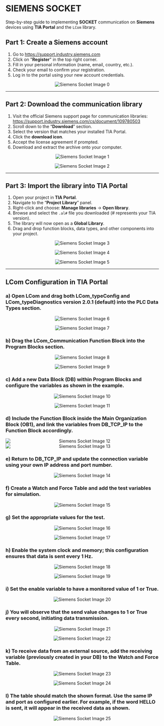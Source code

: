 # SIEMENS SOCKET
Step-by-step guide to implementing **SOCKET** communication on **Siemens** devices using **TIA Portal** and the `LCom` library.

## Part 1: Create a Siemens account
1.  Go to https://support.industry.siemens.com
2.  Click on "**Register**" in the top right corner.
3.  Fill in your personal information (name, email, country, etc.).
4.  Check your email to confirm your registration.
5.  Log in to the portal using your new account credentials.

<p align="center">
  <img src="IMAGES/a.png" alt="Siemens Socket Image 0">
</p>

---

## Part 2: Download the communication library
1.  Visit the official Siemens support page for communication libraries: https://support.industry.siemens.com/cs/document/109780503
2.  Scroll down to the “**Download**” section.
3.  Select the version that matches your installed TIA Portal.
4.  Click the **download icon**.
5.  Accept the license agreement if prompted.
6.  Download and extract the archive onto your computer.

<p align="center">
  <img src="IMAGES/b.png" alt="Siemens Socket Image 1">
</p>
<p align="center">
  <img src="IMAGES/c.png" alt="Siemens Socket Image 2">
</p>

---

## Part 3: Import the library into TIA Portal
1.  Open your project in **TIA Portal**.
2.  Navigate to the “**Project Library**” panel.
3.  Right-click and choose: **Manage libraries** → **Open library**.
4.  Browse and select the `.al#` file you downloaded (# represents your TIA version).
5.  The library will now open as a **Global Library**.
6.  Drag and drop function blocks, data types, and other components into your project.

<p align="center">
  <img src="IMAGES/d.png" alt="Siemens Socket Image 3">
</p>
<p align="center">
  <img src="IMAGES/e.png" alt="Siemens Socket Image 4">
</p>
<p align="center">
  <img src="IMAGES/f.png" alt="Siemens Socket Image 5">
</p>

---

## LCom Configuration in TIA Portal

### a) Open LCom and drag both LCom_typeConfig and LCom_typeDiagnostics version 2.0.1 (default) into the PLC Data Types section.

<p align="center">
  <img src="IMAGES/0.png" alt="Siemens Socket Image 6">
</p>
<p align="center">
  <img src="IMAGES/1.png" alt="Siemens Socket Image 7">
</p>

### b) Drag the LCom_Communication Function Block into the Program Blocks section.

<p align="center">
  <img src="IMAGES/2.png" alt="Siemens Socket Image 8">
</p>
<p align="center">
  <img src="IMAGES/3.png" alt="Siemens Socket Image 9">
</p>

### c) Add a new Data Block (DB) within Program Blocks and configure the variables as shown in the example.

<p align="center">
  <img src="IMAGES/4.png" alt="Siemens Socket Image 10">
</p>
<p align="center">
  <img src="IMAGES/5.png" alt="Siemens Socket Image 11">
</p>

### d) Include the Function Block inside the Main Organization Block (OB1), and link the variables from DB_TCP_IP to the Function Block accordingly.

<div align="center">
  <img src="IMAGES/6.png" alt="Siemens Socket Image 12" style="display: block;">
  <img src="IMAGES/6.1.png" alt="Siemens Socket Image 13" style="display: block;">
</div>

### e) Return to DB_TCP_IP and update the connection variable using your own IP address and port number.

<p align="center">
  <img src="IMAGES/7.png" alt="Siemens Socket Image 14">
</p>

### f) Create a Watch and Force Table and add the test variables for simulation.

<p align="center">
  <img src="IMAGES/7.1.png" alt="Siemens Socket Image 15">
</p>

### g) Set the appropriate values for the test.

<p align="center">
  <img src="IMAGES/8.png" alt="Siemens Socket Image 16">
</p>
<p align="center">
  <img src="IMAGES/9.png" alt="Siemens Socket Image 17">
</p>

### h) Enable the system clock and memory; this configuration ensures that data is sent every 1 Hz.

<p align="center">
  <img src="IMAGES/10.png" alt="Siemens Socket Image 18">
</p>
<p align="center">
  <img src="IMAGES/10.1.png" alt="Siemens Socket Image 19">
</p>

### i) Set the enable variable to have a monitored value of 1 or True.

<p align="center">
  <img src="IMAGES/10.2.png" alt="Siemens Socket Image 20">
</p>

### j) You will observe that the send value changes to 1 or True every second, initiating data transmission.

<p align="center">
  <img src="IMAGES/11.png" alt="Siemens Socket Image 21">
</p>
<p align="center">
  <img src="IMAGES/12.png" alt="Siemens Socket Image 22">
</p>

### k) To receive data from an external source, add the receiving variable (previously created in your DB) to the Watch and Force Table.

<p align="center">
  <img src="IMAGES/13.png" alt="Siemens Socket Image 23">
</p>
<p align="center">
  <img src="IMAGES/14.png" alt="Siemens Socket Image 24">
</p>

### l) The table should match the shown format. Use the same IP and port as configured earlier. For example, if the word HELLO is sent, it will appear in the received data as shown.

<p align="center">
  <img src="IMAGES/15.png" alt="Siemens Socket Image 25">
</p>
